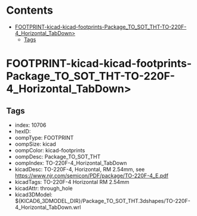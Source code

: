 



Contents
========

* [FOOTPRINT-kicad-kicad-footprints-Package_TO_SOT_THT-TO-220F-4_Horizontal_TabDown>](#footprint-kicad-kicad-footprints-package_to_sot_tht-to-220f-4_horizontal_tabdown)
	* [Tags](#tags)

# FOOTPRINT-kicad-kicad-footprints-Package_TO_SOT_THT-TO-220F-4_Horizontal_TabDown>

## Tags

- index: 10706
- hexID: 
- oompType: FOOTPRINT
- oompSize: kicad
- oompColor: kicad-footprints
- oompDesc: Package_TO_SOT_THT
- oompIndex: TO-220F-4_Horizontal_TabDown
- kicadDesc: TO-220F-4, Horizontal, RM 2.54mm, see https://www.njr.com/semicon/PDF/package/TO-220F-4_E.pdf
- kicadTags: TO-220F-4 Horizontal RM 2.54mm
- kicadAttr: through_hole
- kicad3DModel: ${KICAD6_3DMODEL_DIR}/Package_TO_SOT_THT.3dshapes/TO-220F-4_Horizontal_TabDown.wrl
